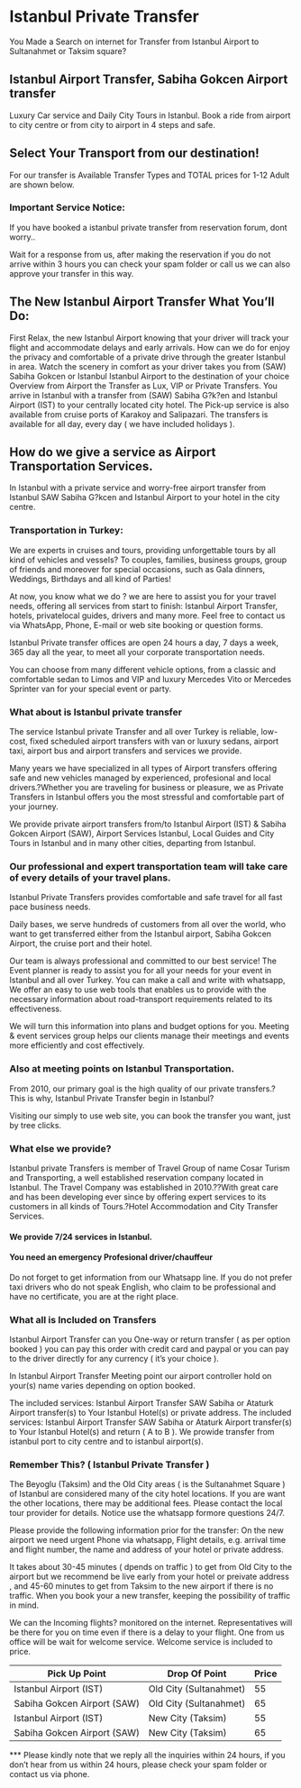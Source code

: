 # Istanbul Private Transfer

You Made a Search on internet for Transfer from Istanbul Airport to Sultanahmet or Taksim square?

## Istanbul Airport Transfer, Sabiha Gokcen Airport transfer
Luxury Car service and
Daily City Tours in Istanbul.
Book a ride from airport to city centre or from city to airport in 4 steps and safe.



##  Select Your Transport from our destination!
For our transfer is Available Transfer Types and TOTAL prices for 1-12 Adult are shown below.

### Important Service Notice:
If you have booked a istanbul private transfer from reservation forum, dont worry..

Wait for a response from us, after making the reservation if you do not arrive within 3 hours you can check your spam folder or call us we can also approve your transfer in this way.

##  The New Istanbul Airport Transfer What You’ll Do:
First Relax, the new Istanbul Airport knowing that your driver will track your flight and accommodate delays and early arrivals. How can we do for enjoy the privacy and comfortable of a private drive through the greater Istanbul in area. Watch the scenery in comfort as your driver takes you from (SAW) Sabiha Gokcen or Istanbul Istanbul Airport to the destination of your choice Overview from Airport the Transfer as Lux, VIP or Private Transfers. You arrive in Istanbul with a transfer from (SAW) Sabiha G?k?en and Istanbul Airport (IST) to your centrally located city hotel. The Pick-up service is also available from cruise ports of Karakoy and Salipazari. The transfers is available for all day, every day ( we have included holidays ).

## How do we give a service as Airport Transportation Services.
In Istanbul with a private service and worry-free airport transfer from Istanbul SAW Sabiha G?kcen and Istanbul Airport to your hotel in the city centre.

### Transportation in Turkey:
We are experts in cruises and tours, providing unforgettable tours by all kind of vehicles and vessels?
To couples, families, business groups, group of friends and moreover for special occasions, such as Gala dinners, Weddings, Birthdays and all kind of Parties!

At now, you know what we do ? we are here to assist you for your travel needs, offering all services from start to finish: Istanbul Airport Transfer, hotels, privatelocal guides, drivers and many more. Feel free to contact us via WhatsApp, Phone, E-mail or web site booking or question forms.

Istanbul Private transfer offices are open 24 hours a day, 7 days a week, 365 day all the year, to meet all your corporate transportation needs.

You can choose from many different vehicle options, from a classic and comfortable sedan to Limos and VIP and luxury Mercedes Vito or Mercedes Sprinter van for your special event or party.

### What about is Istanbul private transfer
The service Istanbul private Transfer and all over Turkey is reliable, low-cost, fixed scheduled airport transfers with van or luxury sedans, airport taxi, airport bus and airport transfers and services we provide.

Many years we have specialized in all types of Airport transfers offering safe and new vehicles managed by experienced, profesional and local drivers.?Whether you are traveling for business or pleasure, we as Private Transfers in Istanbul offers you the most stressful and comfortable part of your journey.

We provide private airport transfers from/to Istanbul Airport (IST) & Sabiha Gokcen Airport (SAW), Airport Services Istanbul, Local Guides and City Tours in Istanbul and in many other cities, departing from Istanbul.

### Our professional and expert transportation team will take care of every details of your travel plans.

Istanbul Private Transfers provides comfortable and safe travel for all fast pace business needs.

Daily bases, we serve hundreds of customers from all over the world, who want to get transferred either from the Istanbul airport, Sabiha Gokcen Airport, the cruise port and their hotel.

Our team is always professional and committed to our best service!
The Event planner is ready to assist you for all your needs for your event in Istanbul and all over Turkey. You can make a call and write with whatsapp, We offer an easy to use web tools that enables us to provide with the necessary information about road-transport requirements related to its effectiveness.

We will turn this information into plans and budget options for you. Meeting & event services group helps our clients manage their meetings and events more efficiently and cost effectively.

### Also at meeting points on Istanbul Transportation.
From 2010, our primary goal is the high quality of our private transfers.? This is why, Istanbul Private Transfer begin in Istanbul?

Visiting our simply to use web site, you can book the transfer you want, just by tree clicks.

### What else we provide?
Istanbul private Transfers is member of Travel Group of name Cosar Turism and Transporting, a well established reservation company located in Istanbul. The Travel Company was established in 2010.??With great care and has been developing ever since by offering expert services to its customers in all kinds of Tours.?Hotel Accommodation and City Transfer Services.

#### We provide 7/24 services in Istanbul.
#### You need an emergency Profesional driver/chauffeur
Do not forget to get information from our Whatsapp line. If you do not prefer taxi drivers who do not speak English, who claim to be professional and have no certificate, you are at the right place.

### What all is Included on Transfers
Istanbul Airport Transfer can you One-way or return transfer ( as per option booked ) you can pay this order with credit card and paypal or you can pay to the driver directly for any currency ( it’s your choice ).

In Istanbul Airport Transfer Meeting point our airport controller hold on your(s) name varies depending on option booked.

The included services: Istanbul Airport Transfer SAW Sabiha or Ataturk Airport transfer(s) to Your Istanbul Hotel(s) or private address.
The included services: Istanbul Airport Transfer SAW Sabiha or Ataturk Airport transfer(s) to Your Istanbul Hotel(s) and return ( A to B ). We prowide transfer from istanbul port to city centre and to istanbul airport(s).

### Remember This? ( Istanbul Private Transfer )
The Beyoglu (Taksim) and the Old City areas ( is the Sultanahmet Square ) of Istanbul are considered many of the city hotel locations. If you are want the other locations, there may be additional fees. Please contact the local tour provider for details. Notice use the whatsapp formore questions 24/7.

Please provide the following information prior for the transfer: On the new airport we need urgent Phone via whatsapp, Flight details, e.g. arrival time and flight number, the name and address of your hotel or private address.

It takes about 30-45 minutes ( dpends on traffic ) to get from Old City to the airport but we recommend be live early from your hotel or preivate address , and 45-60 minutes to get from Taksim to the new airport if there is no traffic. When you book your a new transfer, keeping the possibility of traffic in mind.

We can the Incoming flights? monitored on the internet. Representatives will be there for you on time even if there is a delay to your flight. One from us office will be wait for welcome service. Welcome service is included to price.



|Pick Up Point |	Drop Of Point	| Price|
|------|------|------|
|Istanbul Airport (IST)	| Old City (Sultanahmet) | 55 |
|Sabiha Gokcen Airport (SAW)| Old City (Sultanahmet)|  65
|Istanbul Airport (IST)| New City (Taksim)|  55
|Sabiha Gokcen Airport (SAW)| New City (Taksim)|  65



*** Please kindly note that we reply all the inquiries within 24 hours, if you don’t hear from us within 24 hours, please check your spam folder or contact us via phone.

